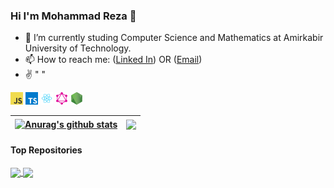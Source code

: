 ### Hi I'm Mohammad Reza 👋


- 🌱 I’m currently studing Computer Science and Mathematics at Amirkabir University of Technology.
- 📫 How to reach me: ([Linked In](https://www.linkedin.com/in/mohammad-reza-bateni-a58936142/)) OR ([Email](mailto:bateni1380@gmail.com))
- ✌ " "


<code><img height="20" alt="javascript" src="https://raw.githubusercontent.com/github/explore/80688e429a7d4ef2fca1e82350fe8e3517d3494d/topics/javascript/javascript.png"></code>
<code><img height="20" alt="typescript" src="https://raw.githubusercontent.com/github/explore/80688e429a7d4ef2fca1e82350fe8e3517d3494d/topics/typescript/typescript.png"></code>
<code><img height="20" alt="react" src="https://raw.githubusercontent.com/github/explore/80688e429a7d4ef2fca1e82350fe8e3517d3494d/topics/react/react.png"></code>
<code><img height="20" alt="graphql" src="https://raw.githubusercontent.com/github/explore/5c058a388828bb5fde0bcafd4bc867b5bb3f26f3/topics/graphql/graphql.png"></code>
<code><img height="20" alt="nodejs" src="https://raw.githubusercontent.com/github/explore/80688e429a7d4ef2fca1e82350fe8e3517d3494d/topics/nodejs/nodejs.png"></code>    


| <a href="https://github.com/anuraghazra/github-readme-stats"><img align="center" src="https://github-readme-stats.vercel.app/api?username=bateni1380&show_icons=true&include_all_commits=true&theme=buefy&hide_border=true" alt="Anurag's github stats" /></a> | <a href="https://github.com/anuraghazra/github-readme-stats"><img align="center" src="https://github-readme-stats.vercel.app/api/top-langs/?username=bateni1380&layout=compact&theme=buefy&hide_border=true" /></a> |
| ------------- | ------------- |

#### Top Repositories

<a href="https://github.com/bateni1380/Numpy_Full_Tutorial">
  <img align="center" src="https://github-readme-stats.vercel.app/api/pin/?username=bateni1380&repo=Numpy_Full_Tutorial" />
</a>


<a href="https://github.com/bateni1380/check_point_handler">
  <img align="center" src="https://github-readme-stats.vercel.app/api/pin/?username=bateni1380&repo=check_point_handler" /> 
